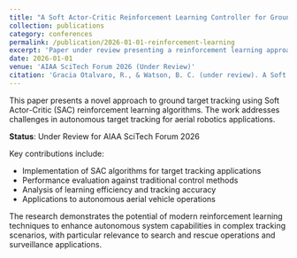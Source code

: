 ```yaml
---
title: "A Soft Actor-Critic Reinforcement Learning Controller for Ground Target Tracking"
collection: publications
category: conferences
permalink: /publication/2026-01-01-reinforcement-learning
excerpt: 'Paper under review presenting a reinforcement learning approach for ground target tracking using Soft Actor-Critic algorithms.'
date: 2026-01-01
venue: 'AIAA SciTech Forum 2026 (Under Review)'
citation: 'Gracia Otalvaro, R., & Watson, B. C. (under review). A Soft Actor-Critic Reinforcement Learning Controller for Ground Target Tracking. AIAA SciTech Forum 2026.'
---
```


This paper presents a novel approach to ground target tracking using Soft Actor-Critic (SAC) reinforcement learning algorithms. The work addresses challenges in autonomous target tracking for aerial robotics applications.

**Status**: Under Review for AIAA SciTech Forum 2026

Key contributions include:
- Implementation of SAC algorithms for target tracking applications
- Performance evaluation against traditional control methods
- Analysis of learning efficiency and tracking accuracy
- Applications to autonomous aerial vehicle operations

The research demonstrates the potential of modern reinforcement learning techniques to enhance autonomous system capabilities in complex tracking scenarios, with particular relevance to search and rescue operations and surveillance applications. 